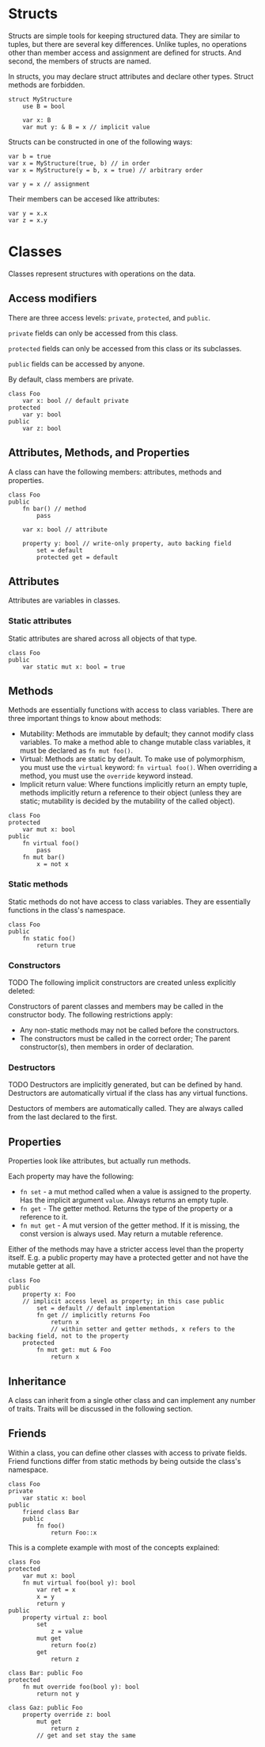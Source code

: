 # Structs
Structs are simple tools for keeping structured data. They are similar to tuples, but there are several key differences. Unlike tuples, no operations other than member access and assignment are defined for structs. And second, the members of structs are named.

In structs, you may declare struct attributes and declare other types. Struct methods are forbidden.

```
struct MyStructure
	use B = bool

	var x: B
	var mut y: & B = x // implicit value
```
Structs can be constructed in one of the following ways:
```
var b = true
var x = MyStructure(true, b) // in order
var x = MyStructure(y = b, x = true) // arbitrary order

var y = x // assignment
```

Their members can be accesed like attributes:
```
var y = x.x
var z = x.y
```

# Classes
Classes represent structures with operations on the data.

## Access modifiers
There are three access levels: `private`, `protected`, and `public`.

`private` fields can only be accessed from this class.

`protected` fields can only be accessed from this class or its subclasses.

`public` fields can be accessed by anyone.

By default, class members are private.

```
class Foo
	var x: bool // default private
protected
	var y: bool
public
	var z: bool
```

## Attributes, Methods, and Properties
A class can have the following members: attributes, methods and properties.

```
class Foo
public
	fn bar() // method
		pass

	var x: bool // attribute

	property y: bool // write-only property, auto backing field
		set = default
		protected get = default
```

## Attributes
Attributes are variables in classes.

### Static attributes
Static attributes are shared across all objects of that type.

```
class Foo
public
	var static mut x: bool = true
```

## Methods
Methods are essentially functions with access to class variables.
There are three important things to know about methods:
- Mutability: Methods are immutable by default; they cannot modify class variables. To make a method able to change mutable class variables, it must be declared as `fn mut foo()`.
- Virtual: Methods are static by default. To make use of polymorphism, you must use the `virtual` keyword: `fn virtual foo()`. When overriding a method, you must use the `override` keyword instead.
- Implicit return value: Where functions implicitly return an empty tuple, methods implicitly return a reference to their object (unless they are static; mutability is decided by the mutability of the called object).

```
class Foo
protected
	var mut x: bool
public
	fn virtual foo()
		pass
	fn mut bar()
		x = not x
```

### Static methods
Static methods do not have access to class variables. They are essentially functions in the class's namespace.

```
class Foo
public
	fn static foo()
		return true
```

### Constructors
TODO
The following implicit constructors are created unless explicitly deleted:

Constructors of parent classes and members may be called in the constructor body. The following restrictions apply:
- Any non-static methods may not be called before the constructors.
- The constructors must be called in the correct order; The parent constructor(s), then members in order of declaration.

### Destructors
TODO
Destructors are implicitly generated, but can be defined by hand.
Destructors are automatically virtual if the class has any virtual functions.

Destuctors of members are automatically called. They are always called from the last declared to the first.

## Properties
Properties look like attributes, but actually run methods.

Each property may have the following:
- `fn set` - a mut method called when a value is assigned to the property. Has the implicit argument `value`. Always returns an empty tuple.
- `fn get` - The getter method. Returns the type of the property or a reference to it.
- `fn mut get` - A mut version of the getter method. If it is missing, the const version is always used. May return a mutable reference.

Either of the methods may have a stricter access level than the property itself. E.g. a public property may have a protected getter and not have the mutable getter at all.

```
class Foo
public
	property x: Foo
	// implicit access level as property; in this case public
		set = default // default implementation
		fn get // implicitly returns Foo
			return x
			// within setter and getter methods, x refers to the backing field, not to the property
	protected
		fn mut get: mut & Foo
			return x
```

## Inheritance
A class can inherit from a single other class and can implement any number of traits.
Traits will be discussed in the following section.

## Friends
Within a class, you can define other classes with access to private fields.
Friend functions differ from static methods by being outside the class's namespace.

```
class Foo
private
	var static x: bool
public
	friend class Bar
	public
		fn foo()
			return Foo::x 
```

This is a complete example with most of the concepts explained:
```
class Foo
protected
	var mut x: bool
	fn mut virtual foo(bool y): bool
		var ret = x
		x = y
		return y
public
	property virtual z: bool
		set
			z = value
		mut get
			return foo(z)
		get
			return z

class Bar: public Foo
protected
	fn mut override foo(bool y): bool
		return not y

class Gaz: public Foo
	property override z: bool
		mut get
			return z
		// get and set stay the same
```
